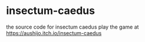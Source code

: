 # insectum-caedus
the source code for insectum caedus
play the game at https://aushijo.itch.io/insectum-caedus

